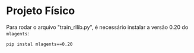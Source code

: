 # Projeto Físico

Para rodar o arquivo "train_rllib.py", é necessário instalar a versão 0.20 do `mlagents`:
```bash
pip instal mlagents==0.20
```
